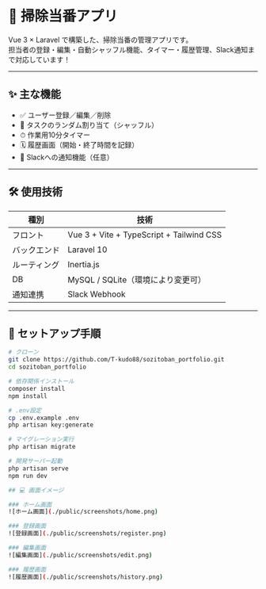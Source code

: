 # 🧹 掃除当番アプリ

Vue 3 × Laravel で構築した、掃除当番の管理アプリです。  
担当者の登録・編集・自動シャッフル機能、タイマー・履歴管理、Slack通知まで対応しています！

---

## ✨ 主な機能

- ✅ ユーザー登録／編集／削除
- 🔄 タスクのランダム割り当て（シャッフル）
- ⏱ 作業用10分タイマー
- 🗓 履歴画面（開始・終了時間を記録）
- 🔔 Slackへの通知機能（任意）

---

## 🛠 使用技術

| 種別 | 技術 |
|------|------|
| フロント | Vue 3 + Vite + TypeScript + Tailwind CSS |
| バックエンド | Laravel 10 |
| ルーティング | Inertia.js |
| DB | MySQL / SQLite（環境により変更可） |
| 通知連携 | Slack Webhook |

---

## 🚀 セットアップ手順

```bash
# クローン
git clone https://github.com/T-kudo88/sozitoban_portfolio.git
cd sozitoban_portfolio

# 依存関係インストール
composer install
npm install

# .env設定
cp .env.example .env
php artisan key:generate

# マイグレーション実行
php artisan migrate

# 開発サーバー起動
php artisan serve
npm run dev

## 💻 画面イメージ

### ホーム画面
![ホーム画面](./public/screenshots/home.png)

### 登録画面
![登録画面](./public/screenshots/register.png)

### 編集画面
![編集画面](./public/screenshots/edit.png)

### 履歴画面
![履歴画面](./public/screenshots/history.png)
